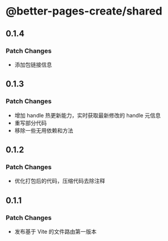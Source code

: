 # @better-pages-create/shared

## 0.1.4

### Patch Changes

- 添加包链接信息

## 0.1.3

### Patch Changes

- 增加 handle 热更新能力，实时获取最新修改的 handle 元信息
- 重写部分代码
- 移除一些无用依赖和方法

## 0.1.2

### Patch Changes

- 优化打包后的代码，压缩代码去除注释

## 0.1.1

### Patch Changes

- 发布基于 Vite 的文件路由第一版本
